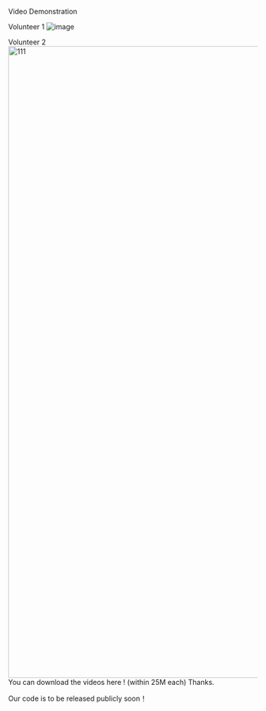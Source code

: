 Video Demonstration 

Volunteer 1
![image](https://github.com/HongminMu/ZhuMang/assets/57067148/7820972f-91ab-4a45-aa9f-684060dc663b)

Volunteer 2
<img width="1278" alt="111" src="https://github.com/user-attachments/assets/e6408f10-d5b1-4d98-bc37-b9c6c714f3fc">
You can download the videos here ! (within 25M each) Thanks.

Our code is to be released publicly soon！
